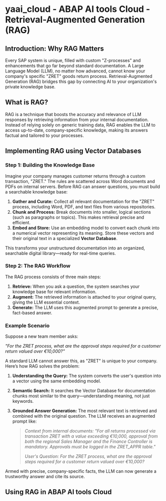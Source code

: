 # yaai_cloud - ABAP AI tools Cloud - Retrieval-Augmented Generation (RAG)

## Introduction: Why RAG Matters
Every SAP system is unique, filled with custom "Z-processes" and enhancements that go far beyond standard documentation. A Large Language Model (LLM), no matter how advanced, cannot know your company's specific "ZRET" goods return process. Retrieval-Augmented Generation (RAG) bridges this gap by connecting AI to your organization's private knowledge base.

## What is RAG?
RAG is a technique that boosts the accuracy and relevance of LLM responses by retrieving information from your internal documentation. Instead of relying solely on generic training data, RAG enables the LLM to access up-to-date, company-specific knowledge, making its answers factual and tailored to your processes.

## Implementing RAG using Vector Databases

### Step 1: Building the Knowledge Base
Imagine your company manages customer returns through a custom transaction, "ZRET." The rules are scattered across Word documents and PDFs on internal servers. Before RAG can answer questions, you must build a searchable knowledge base:

1. **Gather and Curate:** Collect all relevant documentation for the "ZRET" process, including Word, PDF, and text files from various repositories.
2. **Chunk and Process:** Break documents into smaller, logical sections (such as paragraphs or topics). This makes retrieval precise and efficient.
3. **Embed and Store:** Use an embedding model to convert each chunk into a numerical vector representing its meaning. Store these vectors and their original text in a specialized **Vector Database**.

This transforms your unstructured documentation into an organized, searchable digital library—ready for real-time queries.

### Step 2: The RAG Workflow
The RAG process consists of three main steps:

1. **Retrieve:** When you ask a question, the system searches your knowledge base for relevant information.
2. **Augment:** The retrieved information is attached to your original query, giving the LLM essential context.
3. **Generate:** The LLM uses this augmented prompt to generate a precise, fact-based answer.

### Example Scenario
Suppose a new team member asks:

*"For the ZRET process, what are the approval steps required for a customer return valued over €10,000?"*

A standard LLM cannot answer this, as "ZRET" is unique to your company. Here’s how RAG solves the problem:

1. **Understanding the Query:** The system converts the user's question into a vector using the same embedding model.
2. **Semantic Search:** It searches the Vector Database for documentation chunks most similar to the query—understanding meaning, not just keywords.
3. **Grounded Answer Generation:** The most relevant text is retrieved and combined with the original question. The LLM receives an augmented prompt like:

    > *Context from internal documents: "For all returns processed via transaction ZRET with a value exceeding €10,000, approval from both the regional Sales Manager and the Finance Controller is mandatory. Approvals must be logged in the ZRET_APPR table."*
    >
    > *User's Question: For the ZRET process, what are the approval steps required for a customer return valued over €10,000?*

Armed with precise, company-specific facts, the LLM can now generate a trustworthy answer and cite its source.

## Using RAG in ABAP AI tools Cloud